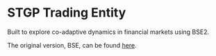 # STGP Trading Entity

Built to explore co-adaptive dynamics in financial markets using BSE2.

The original version, BSE, can be found [here][1].



[1]: <https://github.com/davecliff/BristolStockExchange> "Bristol Stock Exchange"